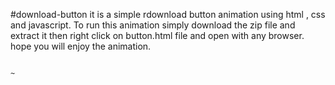 #download-button
it is a simple rdownload button animation using html , css and javascript.
To run this animation simply download the zip file and extract it then right click on button.html file and open with any browser.
hope you will enjoy the animation.

                                                                                                  
                                                                                                        
                                                                                                          ~









